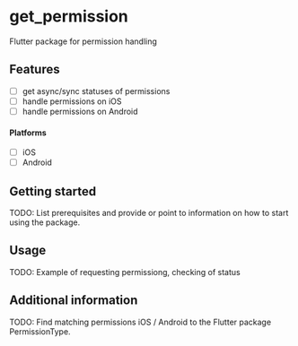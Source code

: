 <!-- 
This README describes the package. If you publish this package to pub.dev,
this README's contents appear on the landing page for your package.

For information about how to write a good package README, see the guide for
[writing package pages](https://dart.dev/guides/libraries/writing-package-pages). 

For general information about developing packages, see the Dart guide for
[creating packages](https://dart.dev/guides/libraries/create-library-packages)
and the Flutter guide for
[developing packages and plugins](https://flutter.dev/developing-packages). 
-->

# get_permission
Flutter package for permission handling

## Features
- [ ] get async/sync statuses of permissions
- [ ] handle permissions on iOS
- [ ] handle permissions on Android

#### Platforms
- [ ] iOS
- [ ] Android

## Getting started

TODO: List prerequisites and provide or point to information on how to
start using the package.

## Usage

TODO: Example of requesting permissiong, checking of status

## Additional information

TODO: Find matching permissions iOS / Android to the Flutter package PermissionType.
